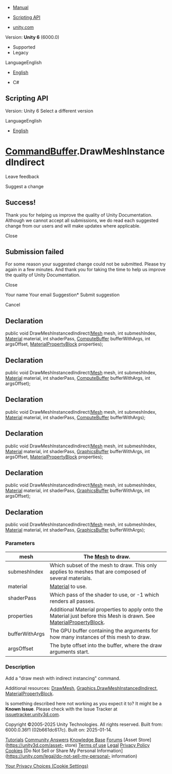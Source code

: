 [ ]()

  * [Manual](../Manual/index.html)
  * [Scripting API](../ScriptReference/index.html)

  * [unity.com](https://unity.com/)

Version: **Unity 6** (6000.0)

  * Supported
  * Legacy

LanguageEnglish

  * [English]()

  * C#

[ ](https://docs.unity3d.com)

## Scripting API

Version: Unity 6 Select a different version

LanguageEnglish

  * [English]()

#  [CommandBuffer](Rendering.CommandBuffer.html).DrawMeshInstancedIndirect

Leave feedback

Suggest a change

## Success!

Thank you for helping us improve the quality of Unity Documentation. Although
we cannot accept all submissions, we do read each suggested change from our
users and will make updates where applicable.

Close

## Submission failed

For some reason your suggested change could not be submitted. Please <a>try
again</a> in a few minutes. And thank you for taking the time to help us
improve the quality of Unity Documentation.

Close

Your name Your email Suggestion* Submit suggestion

Cancel

[ ]()

## Declaration

public void DrawMeshInstancedIndirect([Mesh](Mesh.html) mesh, int
submeshIndex, [Material](Material.html) material, int shaderPass,
[ComputeBuffer](ComputeBuffer.html) bufferWithArgs, int argsOffset,
[MaterialPropertyBlock](MaterialPropertyBlock.html) properties);

## Declaration

public void DrawMeshInstancedIndirect([Mesh](Mesh.html) mesh, int
submeshIndex, [Material](Material.html) material, int shaderPass,
[ComputeBuffer](ComputeBuffer.html) bufferWithArgs, int argsOffset);

## Declaration

public void DrawMeshInstancedIndirect([Mesh](Mesh.html) mesh, int
submeshIndex, [Material](Material.html) material, int shaderPass,
[ComputeBuffer](ComputeBuffer.html) bufferWithArgs);

## Declaration

public void DrawMeshInstancedIndirect([Mesh](Mesh.html) mesh, int
submeshIndex, [Material](Material.html) material, int shaderPass,
[GraphicsBuffer](GraphicsBuffer.html) bufferWithArgs, int argsOffset,
[MaterialPropertyBlock](MaterialPropertyBlock.html) properties);

## Declaration

public void DrawMeshInstancedIndirect([Mesh](Mesh.html) mesh, int
submeshIndex, [Material](Material.html) material, int shaderPass,
[GraphicsBuffer](GraphicsBuffer.html) bufferWithArgs, int argsOffset);

## Declaration

public void DrawMeshInstancedIndirect([Mesh](Mesh.html) mesh, int
submeshIndex, [Material](Material.html) material, int shaderPass,
[GraphicsBuffer](GraphicsBuffer.html) bufferWithArgs);

### Parameters

mesh | The [Mesh](Mesh.html) to draw.  
---|---  
submeshIndex | Which subset of the mesh to draw. This only applies to meshes that are composed of several materials.  
material |  [Material](Material.html) to use.  
shaderPass | Which pass of the shader to use, or -1 which renders all passes.  
properties | Additional Material properties to apply onto the Material just before this Mesh is drawn. See [MaterialPropertyBlock](MaterialPropertyBlock.html).  
bufferWithArgs | The GPU buffer containing the arguments for how many instances of this mesh to draw.  
argsOffset | The byte offset into the buffer, where the draw arguments start.  
  
### Description

Add a "draw mesh with indirect instancing" command.

Additional resources: [DrawMesh](Rendering.CommandBuffer.DrawMesh.html),
[Graphics.DrawMeshInstancedIndirect](Graphics.DrawMeshInstancedIndirect.html),
[MaterialPropertyBlock](MaterialPropertyBlock.html).

Is something described here not working as you expect it to? It might be a
**Known Issue**. Please check with the Issue Tracker at
[issuetracker.unity3d.com](https://issuetracker.unity3d.com).

Copyright ©2005-2025 Unity Technologies. All rights reserved. Built from:
6000.0.36f1 (02b661dc617c). Built on: 2025-01-14.

[Tutorials](https://unity3d.com/learn) [Community
Answers](https://answers.unity3d.com) [Knowledge
Base](https://support.unity3d.com/hc/en-us)
[Forums](https://forum.unity3d.com) [Asset Store](https://unity3d.com/asset-
store) [Terms of use](https://docs.unity3d.com/Manual/TermsOfUse.html)
[Legal](https://unity.com/legal) [Privacy
Policy](https://unity.com/legal/privacy-policy)
[Cookies](https://unity.com/legal/cookie-policy) [Do Not Sell or Share My
Personal Information](https://unity.com/legal/do-not-sell-my-personal-
information)

[Your Privacy Choices (Cookie Settings)](javascript:void\(0\);)

